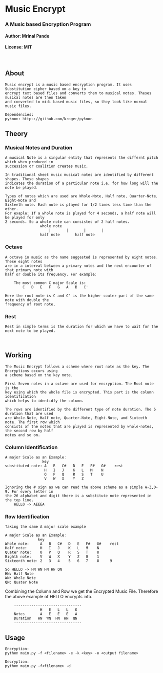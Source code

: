 # Music Encrypt
### A Music based Encryption Program
#### Author: Mrinal Pande
#### License: MIT
<br>

## About
    Music encrypt is a music based encryption program. It uses Substitution cipher based on a key to 
    encrypt text based files and converts them to musical notes. Theses musical notes are then taken 
    and converted to midi based music files, so they look like normal music files.

    Dependencies: 
    pyknon: https://github.com/kroger/pyknon

## Theory

### Musical Notes and Duration
    A musical Note is a singular entity that represents the differnt pitch which when produced in 
    succession or coalition creates music.

    In traditional sheet music musical notes are identified by different shapes. These shapes 
    indicates the duration of a particular note i.e. for how long will the note be played. 

    Types of notes which are used are Whole-Note, Half note, Quarter-Note, Eight-Note and 
    Sixteeth note. Each note is played for 1/2 times less time than the other. 
    For exaple: If a whole note is played for 4 seconds, a half note will be played for only 
    2 seconds. So a whole note can consistes of 2 half notes.
                    whole note
                        |       |       |       |
                    half note       half note

### Octave
    A octave in music as the name suggested is represented by eight notes. These eight notes 
    are in a interval between a primary notes and the next encounter of that primary note with 
    half or double its frequency. For example:

        The most common C major Scale is:
            C   D   E   F   G   A   B   C'
        
    Here the root note is C and C' is the higher couter part of the same note with double the 
    frequency of root note.

### Rest
    Rest in simple terms is the duration for which we have to wait for the next note to be played.

<br>

## Working
    The Music Encrypt follows a scheme where root note as the key. The Encryptions occurs using 
    a scheme based on the key note.

    First Seven notes in a octave are used for encryption. The Root note is the 
    key using which the whole file is encrypted. This part is the column identification 
    which helps to identidfy the column. 

    The rows are identified by the different type of note duration. The 5 duration that are used 
    are Whole-Note, Half note, Quarter-Note, Eight-Note, and Sixteeth note. The first row which 
    consists of the notes that are played is represented by whole-notes, the second row by half 
    notes and so on.

### Column Identification

    A major Scale as an Example:
                     key
    substituted note: A   B   C#   D   E   F#   G#    rest
                      H   I   J    K   L   M    N
                      O   P   Q    R   S   T    U
                      V   W   X    Y   Z

    Ignoring the # sign as we can read the above scheme as a simple A-Z,0-9. For every letter in 
    the 26 alphabet and digit there is a substitute note represented in the top line.
        HELLO -> AEEEA

### Row Identification
    Taking the same A major scale example

    A major Scale as an Example:
                   key
    Whole note:     A   B   C#   D   E   F#   G#    rest
    Half note:      H   I   J    K   L   M    N
    Quater note:    O   P   Q    R   S   T    U
    Eighth note:    V   W   X    Y   Z   0    1
    Sixteenth note: 2   3   4    5   6   7    8     9

    So HELLO -> HN WN HN HN QN
    HN: Half Note
    WN: Whole Note
    QN: Quater Note

Combining the Column and Row we get the Encrypted Music File. Therefore the above example of HELLO encrypts into.

        -------------------------------
                    H   E   L   L   O
        Notes       A   E   E   E   A
        Duration   HN  WN  HN  HN  QN
        -------------------------------


## Usage
    Encryption:
    python main.py -f <filename> -e -k <key> -o <output filename>

    Decryption:
    python main.py -f<filename> -d